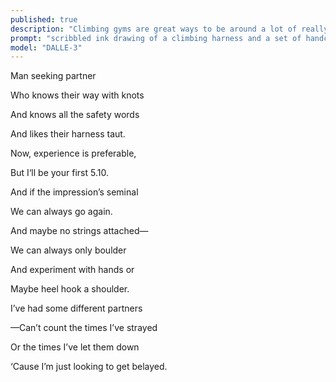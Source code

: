 ```yaml
---
published: true
description: "Climbing gyms are great ways to be around a lot of really fit people who are very horny for other climbers."
prompt: "scribbled ink drawing of a climbing harness and a set of handcuffs next to it"
model: "DALLE-3"
---
```


Man seeking partner

Who knows their way with knots

And knows all the safety words

And likes their harness taut.

  

Now, experience is preferable,

But I‘ll be your first 5.10.

And if the impression’s seminal 

We can always go again. 

  

And maybe no strings attached—

We can always only boulder

And experiment with hands or

Maybe heel hook a shoulder. 

  

I’ve had some different partners

—Can’t count the times I’ve strayed

Or the times I’ve let them down  

‘Cause I’m just looking to get belayed.